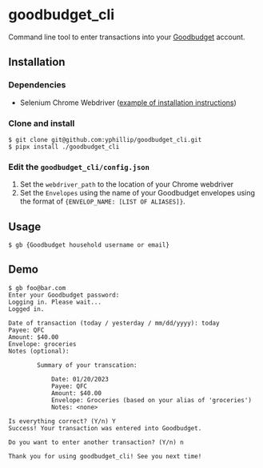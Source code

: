 # goodbudget_cli

Command line tool to enter transactions into your [Goodbudget](https://goodbudget.com/) account.

## Installation
### Dependencies
- Selenium Chrome Webdriver ([example of installation instructions](https://cloudbytes.dev/snippets/run-selenium-and-chrome-on-wsl2))

### Clone and install
```
$ git clone git@github.com:yphillip/goodbudget_cli.git
$ pipx install ./goodbudget_cli
```
### Edit the `goodbudget_cli/config.json`
1. Set the `webdriver_path` to the location of your Chrome webdriver
2. Set the `Envelopes` using the name of your Goodbudget envelopes using the format of `{ENVELOP_NAME: [LIST OF ALIASES]}`.
## Usage
```
$ gb {Goodbudget household username or email}
```

## Demo
```
$ gb foo@bar.com
Enter your Goodbudget password:
Logging in. Please wait...
Logged in.

Date of transaction (today / yesterday / mm/dd/yyyy): today
Payee: QFC
Amount: $40.00
Envelope: groceries
Notes (optional):

        Summary of your transcation:

            Date: 01/20/2023
            Payee: QFC
            Amount: $40.00
            Envelope: Groceries (based on your alias of 'groceries')
            Notes: <none>

Is everything correct? (Y/n) Y
Success! Your transaction was entered into Goodbudget.

Do you want to enter another transaction? (Y/n) n

Thank you for using goodbudget_cli! See you next time!
```